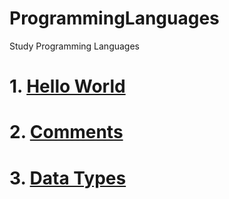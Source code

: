 # ProgrammingLanguages
Study Programming Languages

# 1. [Hello World](https://github.com/mbsmbs/ProgrammingLanguages/blob/master/HelloWorld.md)
# 2. [Comments](https://github.com/mbsmbs/ProgrammingLanguages/blob/master/Comments.md)
# 3. [Data Types](https://github.com/mbsmbs/ProgrammingLanguages/blob/master/DataTypes.md)
